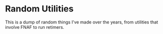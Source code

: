 # Random Utilities
This is a dump of random things I've made over the years, from utilities that involve FNAF to run retimers.
